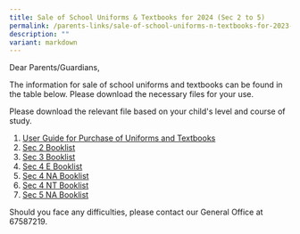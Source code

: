 ```yaml
---
title: Sale of School Uniforms & Textbooks for 2024 (Sec 2 to 5)
permalink: /parents-links/sale-of-school-uniforms-n-textbooks-for-2023-sec-2-5/
description: ""
variant: markdown
---
```

Dear Parents/Guardians,

The information for sale of school uniforms and textbooks can be found in the table below. Please download the necessary files for your use.

Please download the relevant file based on your child's level and course of study.

1. [User Guide for Purchase of Uniforms and Textbooks](/files/2023%20year-end%20sale%20of%20school%20uniforms%20and%20textbooks%20for%20sec%202%20to%205_website%20(updated%2008112023).pdf)
2. [Sec 2 Booklist ](/files/ytss%20s2.pdf)
3. [Sec 3 Booklist](/files/ytss%20s3.pdf)
4. [Sec 4 E Booklist](/files/ytss%20s4e.pdf)
5. [Sec 4 NA Booklist ](/files/ytss%20s4na.pdf)
6. [Sec 4 NT Booklist](/files/ytss%20s4nt.pdf)
7. [Sec 5 NA Booklist](/files/ytss%20s5na.pdf)

Should you face any difficulties, please contact our General Office at 67587219.